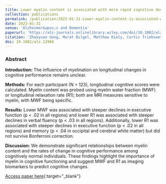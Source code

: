 ```yaml
---
title: Lower myelin content is associated with more rapid cognitive decline among cognitively unimpaired individuals
collection: publications
permalink: /publication/2023-01-31-Lower-myelin-content-is-associated-with-more-rapid-cognitive-decline-among-cognitively-unimpaired-individuals
date: 2023-01-31
venue: 'Alzheimer&apos;s and Dementia'
paperurl: 'https://alz-journals.onlinelibrary.wiley.com/doi/10.1002/alz.12968'
citation: 'Zhaoyuan Gong, Murat Bilgel, Matthew Kiely, Curtis Triebswetter, Luigi Ferrucci, Susan M. Resnick, Richard G. Spencer, Mustapha Bouhrara, &quot;Lower myelin content is associated with more rapid cognitive decline among cognitively unimpaired individuals.&quot Alzheimer&apos;s and Dementia, 2023.'
doi: 10.1002/alz.12968
---
```


### Abstract

**Introduction:** The influence of myelination on longitudinal changes in cognitive performance remains unclear.

**Methods:** For each participant (N = 123), longitudinal cognitive scores were calculated. Myelin content was probed using myelin water fraction (MWF) or longitudinal relaxation rate (R1); both are MRI measures sensitive to myelin, with MWF being specific.

**Results:** Lower MWF was associated with steeper declines in executive function (p < .02 in all regions) and lower R1 was associated with steeper declines in verbal fluency (p < .03 in all regions). Additionally, lower R1 was associated with steeper declines in executive function (p < .02 in all regions) and memory (p < .04 in occipital and cerebral white matter) but did not survive Bonferroni correction.

**Discussion:** We demonstrate significant relationships between myelin content and the rates of change in cognitive performance among cognitively normal individuals. These findings highlight the importance of myelin in cognitive functioning and suggest MWF and R1 as imaging biomarkers to predict cognitive changes.

[Access paper here](https://alz-journals.onlinelibrary.wiley.com/doi/10.1002/alz.12968){:target="_blank"}